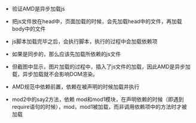 * 验证AMD是异步加载js
* 把js文件放在head中，页面加载的时候，会先加载head中的文件，再加载body中的文件
* js脚本加载完毕之后，会执行脚本，执行的过程中会加载依赖项
* 如果是同步的，那么应该先加载所依赖的js文件
* 但截图中显示，图片加载的过程中，插入了js文件的加载，因此AMD是异步加载，异步加载就不会影响DOM渲染。

* AMD规范中依赖前置，依赖在被声明的时候加载并执行
* mod2中的say2方法，依赖 mod和mod1模块，在声明依赖的时候（即遇到require语句的时候），mod，mod1被加载，而非调用依赖项中的方法时才被加载